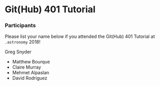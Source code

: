 # Git(Hub) 401 Tutorial

### Participants

Please list your name below if you attended the Git(Hub) 401 Tutorial at `.astronomy` 2018!

Greg Snyder
- Matthew Bourque
- Claire Murray
- Mehmet Alpaslan
- David Rodriguez
